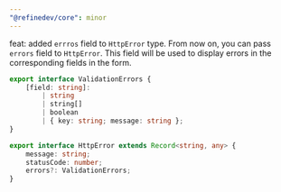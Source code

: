```yaml
---
"@refinedev/core": minor
---
```


feat: added `errros` field to `HttpError` type.
From now on, you can pass `errors` field to `HttpError`. This field will be used to display errors in the corresponding fields in the form.

```ts
export interface ValidationErrors {
    [field: string]:
        | string
        | string[]
        | boolean
        | { key: string; message: string };
}

export interface HttpError extends Record<string, any> {
    message: string;
    statusCode: number;
    errors?: ValidationErrors;
}
```
